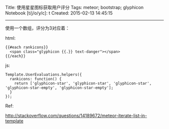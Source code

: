 Title: 使用星星图标获取用户评分
Tags: meteor; bootstrap; glyphicon
Notebook [t/j/o/y/c]: t
Created: 2015-02-13 14:45:15

------

使用一个数组，评分为3对应着：

html:

    {{#each rankicons}}
      <span class="glyphicon {{.}} text-danger"></span>
    {{/each}}

js:

    Template.UserEvaluations.helpers({
      rankicons: function() {
        return ['glyphicon-star', 'glyphicon-star', 'glyphicon-star', 'glyphicon-star-empty', 'glyphicon-star-empty'];
      }
    });

Ref:

http://stackoverflow.com/questions/14189672/meteor-iterate-list-in-template

